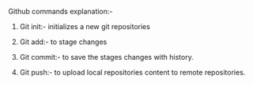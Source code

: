 Github commands explanation:-

1. Git init:- initializes a new git repositories

2. Git add:- to stage changes

3. Git commit:- to save the stages changes with history.

4. Git push:- to upload local repositories content to remote repositories.